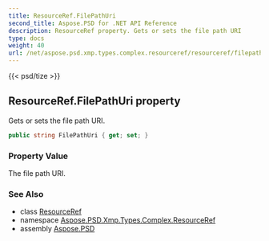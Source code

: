 ```yaml
---
title: ResourceRef.FilePathUri
second_title: Aspose.PSD for .NET API Reference
description: ResourceRef property. Gets or sets the file path URI
type: docs
weight: 40
url: /net/aspose.psd.xmp.types.complex.resourceref/resourceref/filepathuri/
---
```

{{< psd/tize >}}
## ResourceRef.FilePathUri property

Gets or sets the file path URI.

```csharp
public string FilePathUri { get; set; }
```

### Property Value

The file path URI.

### See Also

* class [ResourceRef](../)
* namespace [Aspose.PSD.Xmp.Types.Complex.ResourceRef](../../resourceref/)
* assembly [Aspose.PSD](../../../)


